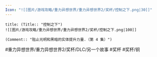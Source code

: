 ```yaml
---
Icon: "![[图片/游戏攻略/重力异想世界/重力异想世界2/奖杯/控制之下.png|30]]"
---
```

```ad-common-bronze-trophy
title: (Title:: "控制之下")
![[图片/游戏攻略/重力异想世界/重力异想世界2/奖杯/控制之下.png|100]]

(Comment:: "阻止光明和黑暗的实体提升力量.（第 4 集）")
```

#重力异想世界/重力异想世界2/奖杯/DLC/另一个故事 #奖杯 #奖杯/铜
